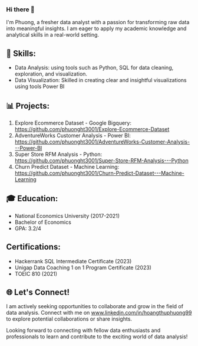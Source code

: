 ### Hi there 👋

I'm Phuong, a fresher data analyst with a passion for transforming raw data into meaningful insights. I am eager to apply my academic knowledge and analytical skills in a real-world setting.

## 🚀 Skills:
- Data Analysis: using tools such as Python, SQL for data cleaning, exploration, and visualization.
- Data Visualization: Skilled in creating clear and insightful visualizations using tools Power BI

## 📊 Projects: 
1. Explore Ecommerce Dataset - Google Bigquery: https://github.com/phuonght3001/Explore-Ecommerce-Dataset
2. AdventureWorks Customer Analysis - Power BI: https://github.com/phuonght3001/AdventureWorks-Customer-Analysis---Power-BI
3. Super Store RFM Analysis - Python: https://github.com/phuonght3001/Super-Store-RFM-Analysis---Python
4. Churn Predict Dataset - Machine Learning: https://github.com/phuonght3001/Churn-Predict-Dataset---Machine-Learning

## 🎓 Education:
- National Economics University (2017-2021)
- Bachelor of Economics
- GPA: 3.2/4

## Certifications:
- Hackerrank SQL Intermediate Certificate (2023)
- Unigap Data Coaching 1 on 1 Program Certificate (2023)
- TOEIC 810 (2021)

## 🌐 Let's Connect!
I am actively seeking opportunities to collaborate and grow in the field of data analysis. Connect with me on www.linkedin.com/in/hoangthuphuong99 to explore potential collaborations or share insights.

Looking forward to connecting with fellow data enthusiasts and professionals to learn and contribute to the exciting world of data analysis!


